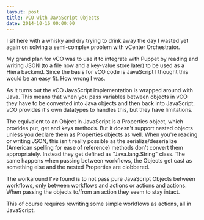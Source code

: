```yaml
---
layout: post
title: vCO with JavaScript Objects
date: 2014-10-16 00:00:00
---
```


I sit here with a whisky and dry trying to drink away the day I wasted yet again on solving a semi-complex problem with vCenter Orchestrator.

My grand plan for vCO was to use it to integrate with Puppet by reading and writing JSON (to a file now and a key-value store later) to be used as a Hiera backend. Since the basis for vCO code is JavaScript I thought this would be an easy fit. How wrong I was.

As it turns out the vCO JavaScript implementation is wrapped around with Java. This means that when you pass variables between objects in vCO they have to be converted into Java objects and then back into JavaScript. vCO provides it's own datatypes to handles this, but they have limitations.

The equivalent to an Object in JavaScript is a Properties object, which provides put, get and keys methods. But it doesn't support nested objects unless you declare them as Properties objects as well. When you're reading or writing JSON, this isn't really possible as the serialize/deserialize (American spelling for ease of reference) methods don't convert them appropriately. Instead they get defined as "Java.lang.String" class. The same happens when passing between workflows, the Objects get cast as something else and the nested Properties are clobbered.

The workaround I've found is to not pass pure JavaScript Objects between workflows, only between workflows and actions or actions and actions. When passing the objects to/from an action they seem to stay intact.

This of course requires rewriting some simple workflows as actions, all in JavaScript.
